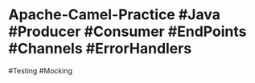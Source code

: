 # Apache-Camel-Practice #Java #Producer #Consumer #EndPoints #Channels #ErrorHandlers 
#Testing #Mocking
